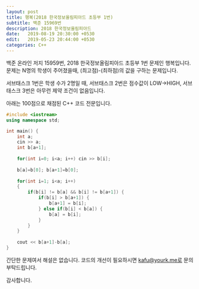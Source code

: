```yaml
---
layout: post
title: 행복(2018 한국정보올림피아드 초등부 1번)
subtitle: 백준 15969번
description: 2018 한국정보올림피아드
date:   2019-08-19 20:30:00 +0530
edit:   2019-05-23 20:44:00 +0530
categories: C++
---
```

백준 온라인 저지 15959번, 2018 한국정보올림피아드 초등부 1번 문제인 행복입니다.
문제는 N명의 학생이 주어졌을때, (최고점)-(최하점)의 값을 구하는 문제입니다.

서브태스크 1번은 학생 수가 2명일 때, 서브태스크 2번은 점수값이 LOW->HIGH, 서브태스크 3번은 아무런 제약 조건이 없음입니다.

아래는 100점으로 채점된 C++ 코드 전문입니다.
```cpp
#include <iostream>
using namespace std;

int main() {
    int a;
    cin >> a;
    int b[a+1];
    
    for(int i=0; i<a; i++) cin >> b[i];
    
    b[a]=b[0]; b[a+1]=b[0];
    
    for(int i=1; i<a; i++)
    {
        if(b[i] != b[a] && b[i] != b[a+1]) {
            if(b[i] > b[a+1]) {
                b[a+1] = b[i];
            } else if(b[i] < b[a]) {
                b[a] = b[i];
            }
        }
    }
    
    cout << b[a+1]-b[a];
}
```

간단한 문제여서 해설은 없습니다.
코드의 개선이 필요하시면 kafu@yourk.me로 문의 부탁드립니다.

감사합니다.